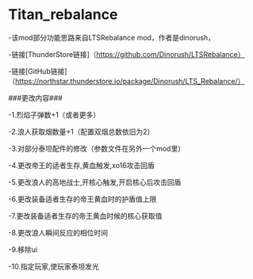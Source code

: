 # Titan_rebalance
 
-该mod部分功能思路来自LTSRebalance mod，作者是dinorush，


-链接[ThunderStore链接]（https://github.com/Dinorush/LTSRebalance）


-链接[GitHub链接]（https://northstar.thunderstore.io/package/Dinorush/LTS_Rebalance/）


###更改内容###


-1.烈焰子弹数+1（或者更多）


-2.浪人获取烟数量+1（配置双烟总数依旧为2）


-3.对部分泰坦配件的修改（参数文件在另外一个mod里）


-4.更改帝王的适者生存,黄血触发,xo16攻击回盾


-5.更改浪人的高地战士,开核心触发,开启核心后攻击回盾


-6.更改装备适者生存的帝王黄血时的护盾值上限


-7.更改装备适者生存的帝王黄血时候的核心获取值


-8.更改浪人瞬间反应的相位时间


-9.移除ui


-10.指定玩家,使玩家泰坦发光